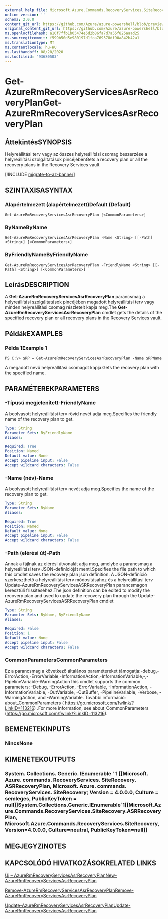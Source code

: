 ```yaml
---
external help file: Microsoft.Azure.Commands.RecoveryServices.SiteRecovery.dll-Help.xml
online version: ''
schema: 2.0.0
content_git_url: https://github.com/Azure/azure-powershell/blob/preview/src/ResourceManager/RecoveryServices.SiteRecovery/Commands.RecoveryServices.SiteRecovery/help/Get-AzureRmRecoveryServicesAsrRecoveryPlan.md
original_content_git_url: https://github.com/Azure/azure-powershell/blob/preview/src/ResourceManager/RecoveryServices.SiteRecovery/Commands.RecoveryServices.SiteRecovery/help/Get-AzureRmRecoveryServicesAsrRecoveryPlan.md
ms.openlocfilehash: a10f7ffb1b05474e5d2b86fa7d7a55f825aaad25
ms.sourcegitcommit: f599b50d5e980197d1fca769378df90a842b42a1
ms.translationtype: MT
ms.contentlocale: hu-HU
ms.lasthandoff: 08/20/2020
ms.locfileid: "93680503"
---
```

# <span data-ttu-id="def2e-101">Get-AzureRmRecoveryServicesAsrRecoveryPlan</span><span class="sxs-lookup"><span data-stu-id="def2e-101">Get-AzureRmRecoveryServicesAsrRecoveryPlan</span></span>

## <span data-ttu-id="def2e-102">Áttekintés</span><span class="sxs-lookup"><span data-stu-id="def2e-102">SYNOPSIS</span></span>
<span data-ttu-id="def2e-103">Helyreállítási terv vagy az összes helyreállítási csomag beszerzése a helyreállítási szolgáltatások pincéjében</span><span class="sxs-lookup"><span data-stu-id="def2e-103">Gets a recovery plan or all the recovery plans in the Recovery Services vault</span></span>

[!INCLUDE [migrate-to-az-banner](../../includes/migrate-to-az-banner.md)]

## <span data-ttu-id="def2e-104">SZINTAXISA</span><span class="sxs-lookup"><span data-stu-id="def2e-104">SYNTAX</span></span>

### <span data-ttu-id="def2e-105">Alapértelmezett (alapértelmezett)</span><span class="sxs-lookup"><span data-stu-id="def2e-105">Default (Default)</span></span>
```
Get-AzureRmRecoveryServicesAsrRecoveryPlan [<CommonParameters>]
```

### <span data-ttu-id="def2e-106">ByName</span><span class="sxs-lookup"><span data-stu-id="def2e-106">ByName</span></span>
```
Get-AzureRmRecoveryServicesAsrRecoveryPlan -Name <String> [[-Path] <String>] [<CommonParameters>]
```

### <span data-ttu-id="def2e-107">ByFriendlyName</span><span class="sxs-lookup"><span data-stu-id="def2e-107">ByFriendlyName</span></span>
```
Get-AzureRmRecoveryServicesAsrRecoveryPlan -FriendlyName <String> [[-Path] <String>] [<CommonParameters>]
```

## <span data-ttu-id="def2e-108">Leírás</span><span class="sxs-lookup"><span data-stu-id="def2e-108">DESCRIPTION</span></span>
<span data-ttu-id="def2e-109">A **Get-AzureRmRecoveryServicesAsrRecoveryPlan** parancsmag a helyreállítási szolgáltatások pincéjében megadott helyreállítási terv vagy minden helyreállítási csomag részleteit kapja meg.</span><span class="sxs-lookup"><span data-stu-id="def2e-109">The **Get-AzureRmRecoveryServicesAsrRecoveryPlan** cmdlet gets the details of the specified recovery plan or all recovery plans in the Recovery Services vault.</span></span>

## <span data-ttu-id="def2e-110">Példák</span><span class="sxs-lookup"><span data-stu-id="def2e-110">EXAMPLES</span></span>

### <span data-ttu-id="def2e-111">Példa 1</span><span class="sxs-lookup"><span data-stu-id="def2e-111">Example 1</span></span>
```
PS C:\> $RP = Get-AzureRmRecoveryServicesAsrRecoveryPlan -Name $RPName
```

<span data-ttu-id="def2e-112">A megadott nevű helyreállítási csomagot kapja.</span><span class="sxs-lookup"><span data-stu-id="def2e-112">Gets the recovery plan with the specified name.</span></span>

## <span data-ttu-id="def2e-113">PARAMÉTEREK</span><span class="sxs-lookup"><span data-stu-id="def2e-113">PARAMETERS</span></span>

### <span data-ttu-id="def2e-114">-Típusú megjelenített</span><span class="sxs-lookup"><span data-stu-id="def2e-114">-FriendlyName</span></span>
<span data-ttu-id="def2e-115">A beolvasott helyreállítási terv rövid nevét adja meg.</span><span class="sxs-lookup"><span data-stu-id="def2e-115">Specifies the friendly name of the recovery plan to get.</span></span>

```yaml
Type: String
Parameter Sets: ByFriendlyName
Aliases: 

Required: True
Position: Named
Default value: None
Accept pipeline input: False
Accept wildcard characters: False
```

### <span data-ttu-id="def2e-116">-Name (név)</span><span class="sxs-lookup"><span data-stu-id="def2e-116">-Name</span></span>
<span data-ttu-id="def2e-117">A beolvasott helyreállítási terv nevét adja meg.</span><span class="sxs-lookup"><span data-stu-id="def2e-117">Specifies the name of the recovery plan to get.</span></span>

```yaml
Type: String
Parameter Sets: ByName
Aliases: 

Required: True
Position: Named
Default value: None
Accept pipeline input: False
Accept wildcard characters: False
```

### <span data-ttu-id="def2e-118">-Path (elérési út)</span><span class="sxs-lookup"><span data-stu-id="def2e-118">-Path</span></span>
<span data-ttu-id="def2e-119">Annak a fájlnak az elérési útvonalát adja meg, amelybe a parancsmag a helyreállítási terv JSON-definícióját menti.</span><span class="sxs-lookup"><span data-stu-id="def2e-119">Specifies the file path to which this cmdlet saves the recovery plan json definition.</span></span> <span data-ttu-id="def2e-120">A JSON-definíció szerkeszthető a helyreállítási terv módosításához és a helyreállítási terv Update-AzureRmRecoveryServicesASRRecoveryPlan parancsmagon keresztüli frissítéséhez.</span><span class="sxs-lookup"><span data-stu-id="def2e-120">The json definition can be edited to modify the recovery plan and used to update the recovery plan through the Update-AzureRmRecoveryServicesASRRecoveryPlan cmdlet</span></span>

```yaml
Type: String
Parameter Sets: ByName, ByFriendlyName
Aliases: 

Required: False
Position: 1
Default value: None
Accept pipeline input: False
Accept wildcard characters: False
```

### <span data-ttu-id="def2e-121">CommonParameters</span><span class="sxs-lookup"><span data-stu-id="def2e-121">CommonParameters</span></span>
<span data-ttu-id="def2e-122">Ez a parancsmag a következő általános paramétereket támogatja:-debug,-ErrorAction,-ErrorVariable,-InformationAction,-InformationVariable,-,-PipelineVariable-WarningAction</span><span class="sxs-lookup"><span data-stu-id="def2e-122">This cmdlet supports the common parameters: -Debug, -ErrorAction, -ErrorVariable, -InformationAction, -InformationVariable, -OutVariable, -OutBuffer, -PipelineVariable, -Verbose, -WarningAction, and -WarningVariable.</span></span> <span data-ttu-id="def2e-123">További információ: about_CommonParameters ( https://go.microsoft.com/fwlink/?LinkID=113216) .</span><span class="sxs-lookup"><span data-stu-id="def2e-123">For more information, see about_CommonParameters (https://go.microsoft.com/fwlink/?LinkID=113216).</span></span>

## <span data-ttu-id="def2e-124">BEMENETEK</span><span class="sxs-lookup"><span data-stu-id="def2e-124">INPUTS</span></span>

### <span data-ttu-id="def2e-125">Nincs</span><span class="sxs-lookup"><span data-stu-id="def2e-125">None</span></span>

## <span data-ttu-id="def2e-126">KIMENETEK</span><span class="sxs-lookup"><span data-stu-id="def2e-126">OUTPUTS</span></span>

### <span data-ttu-id="def2e-127">System. Collections. Generic. IEnumerable ' 1 [[Microsoft. Azure. commands. RecoveryServices. SiteRecovery. ASRRecoveryPlan, Microsoft. Azure. commands. RecoveryServices. SiteRecovery; Version = 4.0.0.0, Culture = semleges, PublicKeyToken = null]]</span><span class="sxs-lookup"><span data-stu-id="def2e-127">System.Collections.Generic.IEnumerable\`1[[Microsoft.Azure.Commands.RecoveryServices.SiteRecovery.ASRRecoveryPlan, Microsoft.Azure.Commands.RecoveryServices.SiteRecovery, Version=4.0.0.0, Culture=neutral, PublicKeyToken=null]]</span></span>

## <span data-ttu-id="def2e-128">MEGJEGYZI</span><span class="sxs-lookup"><span data-stu-id="def2e-128">NOTES</span></span>

## <span data-ttu-id="def2e-129">KAPCSOLÓDÓ HIVATKOZÁSOK</span><span class="sxs-lookup"><span data-stu-id="def2e-129">RELATED LINKS</span></span>

[<span data-ttu-id="def2e-130">Új – AzureRmRecoveryServicesAsrRecoveryPlan</span><span class="sxs-lookup"><span data-stu-id="def2e-130">New-AzureRmRecoveryServicesAsrRecoveryPlan</span></span>](./New-AzureRmRecoveryServicesAsrRecoveryPlan.md)

[<span data-ttu-id="def2e-131">Remove-AzureRmRecoveryServicesAsrRecoveryPlan</span><span class="sxs-lookup"><span data-stu-id="def2e-131">Remove-AzureRmRecoveryServicesAsrRecoveryPlan</span></span>](./Remove-AzureRmRecoveryServicesAsrRecoveryPlan.md)

[<span data-ttu-id="def2e-132">Update-AzureRmRecoveryServicesAsrRecoveryPlan</span><span class="sxs-lookup"><span data-stu-id="def2e-132">Update-AzureRmRecoveryServicesAsrRecoveryPlan</span></span>](./Update-AzureRmRecoveryServicesAsrRecoveryPlan.md)

